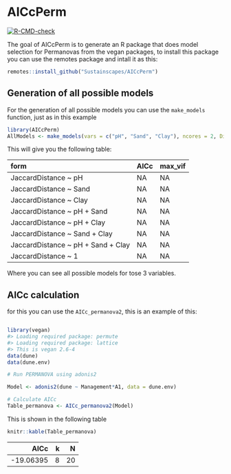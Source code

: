 
<!-- README.md is generated from README.Rmd. Please edit that file -->

# AICcPerm

<!-- badges: start -->

[![R-CMD-check](https://github.com/Sustainscapes/AICcPerm/actions/workflows/R-CMD-check.yaml/badge.svg)](https://github.com/Sustainscapes/AICcPerm/actions/workflows/R-CMD-check.yaml)
<!-- badges: end -->

The goal of AICcPerm is to generate an R package that does model
selection for Permanovas from the vegan packages, to install this
package you can use the remotes package and intall it as this:

``` r
remotes::install_github("Sustainscapes/AICcPerm")
```

## Generation of all possible models

For the generation of all possible models you can use the `make_models`
function, just as in this example

``` r
library(AICcPerm)
AllModels <- make_models(vars = c("pH", "Sand", "Clay"), ncores = 2, Distance = "JaccardDistance")
```

This will give you the following table:

| form                                | AICc | max_vif |
|:------------------------------------|:-----|:--------|
| JaccardDistance \~ pH               | NA   | NA      |
| JaccardDistance \~ Sand             | NA   | NA      |
| JaccardDistance \~ Clay             | NA   | NA      |
| JaccardDistance \~ pH + Sand        | NA   | NA      |
| JaccardDistance \~ pH + Clay        | NA   | NA      |
| JaccardDistance \~ Sand + Clay      | NA   | NA      |
| JaccardDistance \~ pH + Sand + Clay | NA   | NA      |
| JaccardDistance \~ 1                | NA   | NA      |

Where you can see all possible models for tose 3 variables.

## AICc calculation

for this you can use the `AICc_permanova2`, this is an example of this:

``` r

library(vegan)
#> Loading required package: permute
#> Loading required package: lattice
#> This is vegan 2.6-4
data(dune)
data(dune.env)

# Run PERMANOVA using adonis2

Model <- adonis2(dune ~ Management*A1, data = dune.env)

# Calculate AICc
Table_permanova <- AICc_permanova2(Model)
```

This is shown in the following table

``` r
knitr::kable(Table_permanova)
```

|      AICc |   k |   N |
|----------:|----:|----:|
| -19.06395 |   8 |  20 |
